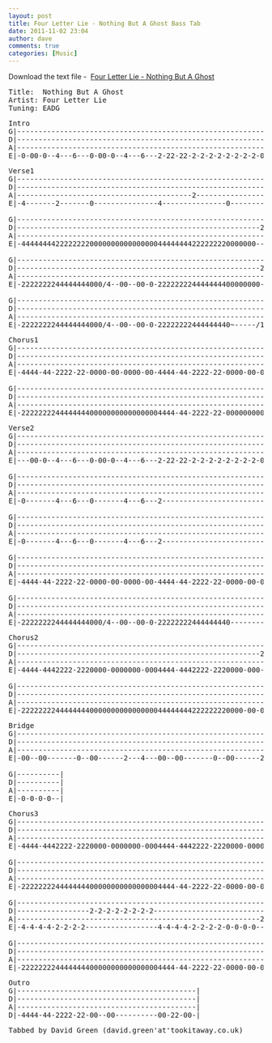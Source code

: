 ```yaml
---
layout: post
title: Four Letter Lie - Nothing But A Ghost Bass Tab
date: 2011-11-02 23:04
author: dave
comments: true
categories: [Music]
---
```

Download the text file -  <a href="http://tookitaway.co.uk/wp-content/uploads/2012/01/NBAG.txt">Four Letter Lie - Nothing But A Ghost</a>

<!--more-->
<pre>Title:  Nothing But A Ghost
Artist: Four Letter Lie
Tuning: EADG</pre>
<pre>Intro
G|----------------------------------------------------------------------------------|
D|----------------------------------------------------------------------------------| x2
A|----------------------------------------------------------------------------------|
E|-0-00-0--4---6---0-00-0--4---6---2-22-22-2-2-2-2-2-2-2-2-00-00-22-2-2-2-2-2-2-2-2-|</pre>
<pre>Verse1
G|------------------------------------------------------------------|
D|------------------------------------------------------------------|
A|-----------------------------------------2------------------------|
E|-4-------2-------0---------------4---------------0----------------|

G|------------------------------------------------------------------|
D|---------------------------------------------------------22222222-|
A|------------------------------------------------------------------|
E|-4444444422222222000000000000000044444444222222220000000----------|

G|------------------------------------------------------------------|
D|---------------------------------------------------------22222222-|
A|------------------------------------------------------------------|
E|-2222222244444444000/4--00--00-0-222222224444444400000000---------|

G|------------------------------------------------------------------|
D|------------------------------------------------------------------|
A|------------------------------------------------------------------|
E|-2222222244444444000/4--00--00-0-22222222444444440~-----/12~------|</pre>
<pre>Chorus1
G|------------------------------------------------------------------|
D|------------------------------------------------------------------|
A|------------------------------------------------------------------|
E|-4444-44-2222-22-0000-00-0000-00-4444-44-2222-22-0000-00-0000-00--|

G|----------------------------------------------------------------------------------|
D|-----------------------------------------------------------------222222222222-----|
A|----------------------------------------------------------------------------------|
E|-222222224444444400000000000000004444-44-2222-22-000000000000000/-----------------|</pre>
<pre>Verse2
G|----------------------------------------------------------------------------------|
D|----------------------------------------------------------------------------------|
A|----------------------------------------------------------------------------------|
E|---00-0--4---6---0-00-0--4---6---2-22-22-2-2-2-2-2-2-2-2-00-00-22-2-2-2-2-2-2-2-2-|

G|----------------------------------------------------------------------------------|
D|----------------------------------------------------------------------------------|
A|----------------------------------------------------------------------------------|
E|-0-------4---6---0-------4---6---2---------------------------0---2----------------|

G|----------------------------------------------------------------------------------|
D|-----------------------------------------------------------------4444-44-4444-44\-|
A|----------------------------------------------------------------------------------|
E|-0-------4---6---0-------4---6---2---------------------------0--------------------|

G|------------------------------------------------------------------|
D|------------------------------------------------------------------|
A|------------------------------------------------------------------|
E|-4444-44-2222-22-0000-00-0000-00-4444-44-2222-22-0000-00-0000-00--|

G|------------------------------------------------------------------|
D|------------------------------------------------------------------|
A|------------------------------------------------------------------|
E|-2222222244444444000/4--00--00-0-22222222444444440---------0--000-|</pre>
<pre>Chorus2
G|------------------------------------------------------------------|
D|---------------------------------------------------------22222222-|
A|------------------------------------------------------------------|
E|-4444-4442222-2220000-0000000-0004444-4442222-2220000-000---------|

G|----------------------------------------------------------------------------------|
D|----------------------------------------------------------------------------------|
A|----------------------------------------------------------------------------------|
E|-2222222244444444000000000000000044444444222222220000-00-0000-00--------------12\-|</pre>
<pre>Bridge
G|----------------------------------------------------------------------------------|
D|----------------------------------------------------------------------------------| x2
A|----------------------------------------------------------------------------------|
E|-00--00-------0--00------2---4---00--00-------0--00------2---4---00--00--4-2-0-2--|

G|----------|
D|----------|
A|----------|
E|-0-0-0-0--|</pre>
<pre>Chorus3
G|------------------------------------------------------------------|
D|------------------------------------------------------------------|
A|------------------------------------------------------------------|
E|-4444-4442222-2220000-0000000-0004444-4442222-2220000-0000000-000-|

G|------------------------------------------------------------------|
D|------------------------------------------------------------------|
A|------------------------------------------------------------------|
E|-222222224444444400000000000000004444-44-2222-22-0000-00-0000-00--|

G|------------------------------------------------------------------|
D|-----------------2-2-2-2-2-2-2-2----------------------------------|
A|---------------------------------------------------------22222222-|
E|-4-4-4-4-2-2-2-2-----------------4-4-4-4-2-2-2-2-0-0-0-0----------|

G|------------------------------------------------------------------|
D|------------------------------------------------------------------|
A|------------------------------------------------------------------|
E|-222222224444444400000000000000004444-44-2222-22-0000-00-0000-00--|</pre>
<pre>Outro
G|------------------------------------------|
D|------------------------------------------|
A|------------------------------------------|
D|-4444-44-2222-22-00--00----------00-22-00-|</pre>
<pre>Tabbed by David Green (david.green'at'tookitaway.co.uk)</pre>
